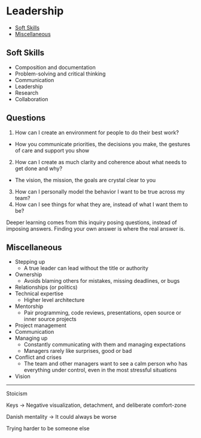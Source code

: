 # Leadership

* [Soft Skills](#soft-skills)
* [Miscellaneous](#miscellaneous)

## Soft Skills

* Composition and documentation
* Problem-solving and critical thinking
* Communication
* Leadership
* Research
* Collaboration


## Questions

1. How can I create an environment for people to do their best work?
  * How you communicate priorities, the decisions you make, the gestures of care and support you show
2. How can I create as much clarity and coherence about what needs to get done and why?
  * The vision, the mission, the goals are crystal clear to you
3. How can I personally model the behavior I want to be true across my team?
4. How can I see things for what they are, instead of what I want them to be?

Deeper learning comes from this inquiry  posing questions, instead of imposing answers. Finding your own answer is where the real answer is.


## Miscellaneous

* Stepping up
  * A true leader can lead without the title or authority
* Ownership
  * Avoids blaming others for mistakes, missing deadlines, or bugs
* Relationships (or politics)
* Technical expertise
  * Higher level architecture
* Mentorship
  * Pair programming, code reviews, presentations, open source or inner source projects
* Project management
* Communication
* Managing up
  * Constantly communicating with them and managing expectations
  * Managers rarely like surprises, good or bad
* Conflict and crises
  * The team and other managers want to see a calm person who has everything under control, even in the most stressful situations
* Vision

---

Stoicism

Keys -> Negative visualization, detachment, and deliberate comfort-zone 

Danish mentality -> It could always be worse

Trying harder to be someone else
